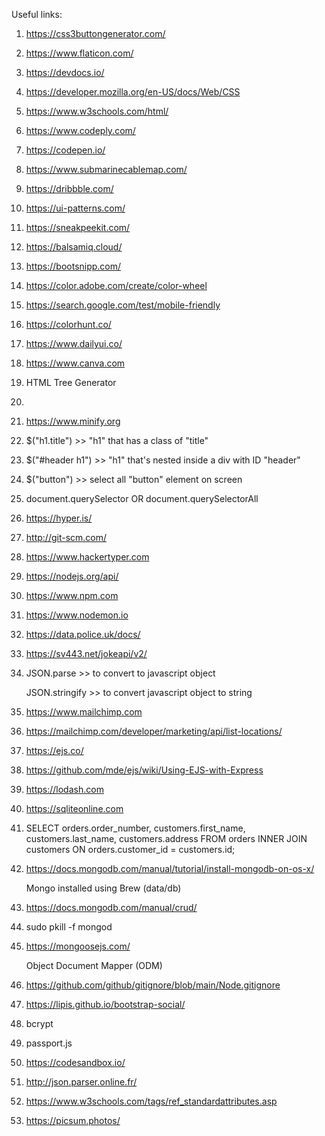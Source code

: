 Useful links:

1. https://css3buttongenerator.com/

2. https://www.flaticon.com/

3. https://devdocs.io/

4. https://developer.mozilla.org/en-US/docs/Web/CSS

5. https://www.w3schools.com/html/

6. https://www.codeply.com/

7. https://codepen.io/

8. https://www.submarinecablemap.com/

9. https://dribbble.com/

10. https://ui-patterns.com/

11. https://sneakpeekit.com/

12. https://balsamiq.cloud/

13. https://bootsnipp.com/

14. https://color.adobe.com/create/color-wheel

15. https://search.google.com/test/mobile-friendly

16. https://colorhunt.co/

17. https://www.dailyui.co/

18. https://www.canva.com

19. HTML Tree Generator

20. <script src="https://ajax.googleapis.com/ajax/libs/jquery/3.6.0/jquery.min.js"></script>

21. https://www.minify.org

22. $("h1.title") >> "h1" that has a class of "title"
23. $("#header h1") >> "h1" that's nested inside a div with ID "header"
24. $("button") >> select all "button" element on screen
25. document.querySelector OR document.querySelectorAll

26. https://hyper.is/

27. http://git-scm.com/

28. https://www.hackertyper.com

29. https://nodejs.org/api/

30. https://www.npm.com

31. https://www.nodemon.io

32. https://data.police.uk/docs/

33. https://sv443.net/jokeapi/v2/

34. JSON.parse >> to convert to javascript object

    JSON.stringify >> to convert javascript object to string
    
35. https://www.mailchimp.com

36. https://mailchimp.com/developer/marketing/api/list-locations/

37. https://ejs.co/

38. https://github.com/mde/ejs/wiki/Using-EJS-with-Express

39. https://lodash.com

40. https://sqliteonline.com

41. SELECT orders.order_number, customers.first_name, customers.last_name, customers.address
    FROM orders
    INNER JOIN customers ON orders.customer_id = customers.id;
    
42. https://docs.mongodb.com/manual/tutorial/install-mongodb-on-os-x/
    
    Mongo installed using Brew (data/db)

43. https://docs.mongodb.com/manual/crud/

44. sudo pkill -f mongod

45. https://mongoosejs.com/

    Object Document Mapper (ODM)

46. https://github.com/github/gitignore/blob/main/Node.gitignore

47. https://lipis.github.io/bootstrap-social/

48. bcrypt

49. passport.js

50. https://codesandbox.io/

51. http://json.parser.online.fr/

52. https://www.w3schools.com/tags/ref_standardattributes.asp

53. https://picsum.photos/


